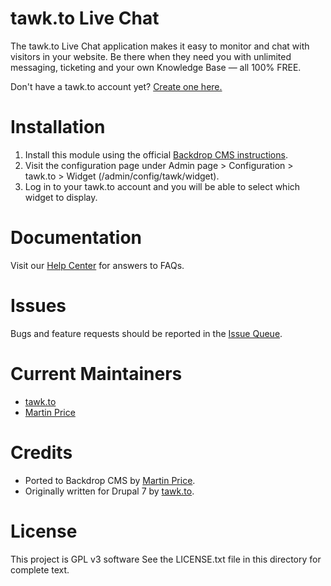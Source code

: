 # tawk.to Live Chat

The tawk.to Live Chat application makes it easy to monitor and chat with
visitors in your website. Be there when they need you with unlimited
messaging, ticketing and your own Knowledge Base — all 100% FREE.

Don't have a tawk.to account yet? [Create one here.](https://www.tawk.to/?utm_source=backdrop&utm_medium=link&utm_campaign=signup)

# Installation

1. Install this module using the official [Backdrop CMS instructions](https://backdropcms.org/guide/modules).
2. Visit the configuration page under Admin page > Configuration > tawk.to >
    Widget (/admin/config/tawk/widget).
3. Log in to your tawk.to account and you will be able to select which
    widget to display.

# Documentation

Visit our [Help Center](https://help.tawk.to) for answers to FAQs.

# Issues

Bugs and feature requests should be reported in the [Issue Queue](https://github.com/backdrop-contrib/tawk-backdrop/issues).

# Current Maintainers

- [tawk.to](https://github.com/tawk)
- [Martin Price](https://github.com/yorkshire-pudding)

# Credits

- Ported to Backdrop CMS by [Martin Price](https://github.com/yorkshire-pudding).
- Originally written for Drupal 7 by [tawk.to](https://github.com/tawk).

# License

This project is GPL v3 software
See the LICENSE.txt file in this directory for complete text.
